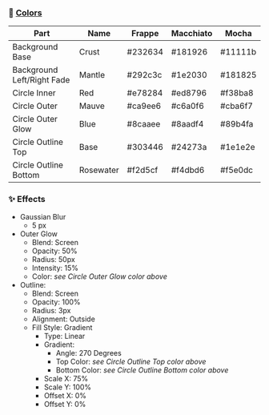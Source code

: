 ### 🎨 [Colors](https://catppuccin.com/palette)

| Part                       | Name      | Frappe  | Macchiato | Mocha   |
| -------------------------- | --------- | ------- | --------- | ------- |
| Background Base            | Crust     | #232634 | #181926   | #11111b |
| Background Left/Right Fade | Mantle    | #292c3c | #1e2030   | #181825 |
| Circle Inner               | Red       | #e78284 | #ed8796   | #f38ba8 |
| Circle Outer               | Mauve     | #ca9ee6 | #c6a0f6   | #cba6f7 |
| Circle Outer Glow          | Blue      | #8caaee | #8aadf4   | #89b4fa |
| Circle Outline Top         | Base      | #303446 | #24273a   | #1e1e2e |
| Circle Outline Bottom      | Rosewater | #f2d5cf | #f4dbd6   | #f5e0dc |

### ✨ Effects

- Gaussian Blur
  - 5 px
- Outer Glow
  - Blend: Screen
  - Opacity: 50%
  - Radius: 50px
  - Intensity: 15%
  - Color: _see Circle Outer Glow color above_
- Outline:
  - Blend: Screen
  - Opacity: 100%
  - Radius: 3px
  - Alignment: Outside
  - Fill Style: Gradient
    - Type: Linear
    - Gradient:
      - Angle: 270 Degrees
      - Top Color: _see Circle Outline Top color above_
      - Bottom Color: _see Circle Outline Bottom color above_
    - Scale X: 75%
    - Scale Y: 100%
    - Offset X: 0%
    - Offset Y: 0%
